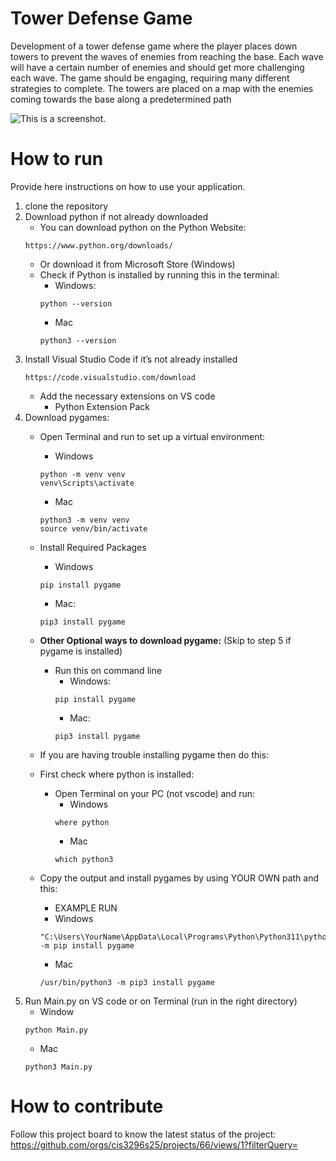 # Tower Defense Game
Development of a tower defense game where the player places down towers to prevent the waves of enemies from reaching the base. Each wave will have a certain number of enemies and should get more challenging each wave. The game should be engaging, requiring many different strategies to complete. The towers are placed on a map with the enemies coming towards the base along a predetermined path    

![This is a screenshot.](ShroomsTowerDefense.png)
# How to run
Provide here instructions on how to use your application.
1.   clone the repository
2. Download python if not already downloaded
    - You can download python on the Python Website:
    ```
    https://www.python.org/downloads/
    ```
    - Or download it from Microsoft Store (Windows)
    - Check if Python is installed by running this in the terminal:
        - Windows:
        ```
        python --version
        ```
        - Mac
        ```
        python3 --version
        ```
3. Install Visual Studio Code if it’s not already installed
    ```
    https://code.visualstudio.com/download
    ```
    - Add the necessary extensions on VS code
        - Python Extension Pack
4. Download pygames:
    - Open Terminal and run to set up a virtual environment:
        - Windows
        ```
        python -m venv venv
        venv\Scripts\activate
        ```
        - Mac
        ```
        python3 -m venv venv
        source venv/bin/activate
        ```
    - Install Required Packages
        - Windows
        ```
        pip install pygame
        ```
        - Mac:
        ```
        pip3 install pygame
        ```

    - **Other Optional ways to download pygame:** (Skip to step 5 if pygame is installed)
        - Run this on command line
            - Windows:
            ```
            pip install pygame
            ```
            - Mac:
            ```
            pip3 install pygame
            ```
    - If you are having trouble installing pygame then do this:
    - First check where python is installed:
        - Open Terminal on your PC (not vscode) and run:
            - Windows
            ```
            where python
            ```
            - Mac
            ```
            which python3
            ```
    - Copy the output and install pygames by using YOUR OWN path and this:
        - EXAMPLE RUN
        - Windows
        ```
        "C:\Users\YourName\AppData\Local\Programs\Python\Python311\python.exe" -m pip install pygame
        ```
        - Mac
        ```
        /usr/bin/python3 -m pip3 install pygame
        ```
5. Run Main.py on VS code or on Terminal (run in the right directory)
    - Window
    ```
    python Main.py
    ```
    - Mac
    ```
    python3 Main.py
    ```

# How to contribute
Follow this project board to know the latest status of the project: https://github.com/orgs/cis3296s25/projects/66/views/1?filterQuery=  





<!-- ### How to build
- Use this github repository: ... 
- Specify what branch to use for a more stable release or for cutting edge development.  
- Use InteliJ 11
- Specify additional library to download if needed 
- What file and target to compile and run. 
- What is expected to happen when the app start.  -->
